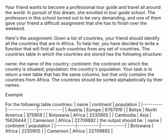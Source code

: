 Your friend wants to become a professional tour guide and travel all around the world. In pursuit of this dream, she enrolled in tour guide school. The professors in this school turned out to be very demanding, and one of them gave your friend a difficult assignment that she has to finish over the weekend.

Here's the assignment: Given a list of countries, your friend should identify all the countries that are in Africa. To help her, you have decided to write a function that will find all such countries from any set of countries. The countries table in which the countries are stored has the following structure:

name: the name of the country;
continent: the continent on which the country is situated;
population: the country's population.
Your task is to return a new table that has the same columns, but that only contains the countries from Africa. The countries should be sorted alphabetically by their names.

Example

For the following table countries:
| name     | continent     | population |
|----------|---------------|------------|
| Austria  | Europe        | 8767919    |
| Belize   | North America | 375909     |
| Botswana | Africa        | 2230905    |
| Cambodia | Asia          | 15626444   |
| Cameroon | Africa        | 22709892   |
the output should be:
| name     | continent | population |
|----------|-----------|------------|
| Botswana | Africa    | 2230905    |
| Cameroon | Africa    | 22709892   |
